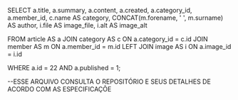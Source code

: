 SELECT a.title, a.summary, a.content, a.created, a.category_id, a.member_id,
       c.name      AS category,
       CONCAT(m.forename, ' ', m.surname) AS author,
       i.file      AS image_file, 
       i.alt       AS image_alt 

  FROM article     AS a
  JOIN category    AS c   ON a.category_id = c.id
  JOIN member      AS m   ON a.member_id   = m.id
  LEFT JOIN image  AS i   ON a.image_id    = i.id

 WHERE a.id        = 22
   AND a.published = 1;

   --ESSE ARQUIVO CONSULTA O REPOSITÓRIO E SEUS DETALHES DE ACORDO COM AS ESPECIFICAÇÕE
   
